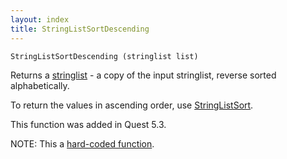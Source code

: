 ```yaml
---
layout: index
title: StringListSortDescending
---
```


    StringListSortDescending (stringlist list)

Returns a [stringlist](../types/stringlist.html) - a copy of the input stringlist, reverse sorted alphabetically.

To return the values in ascending order, use [StringListSort](stringlistsort.html).

This function was added in Quest 5.3.

NOTE: This a [hard-coded function](hardcoded.html).
